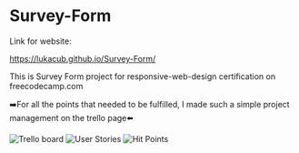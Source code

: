 # Survey-Form

Link for website:

https://lukacub.github.io/Survey-Form/

This is Survey Form project for responsive-web-design certification on freecodecamp.com

➡️For all the points that needed to be fulfilled, I made such a simple project management on the trello page⬅️

![Trello board](https://github.com/LukaCub/Survey-Form/assets/59843425/6f185199-f2d3-4b52-9013-3cb619723286)
![User Stories](https://github.com/LukaCub/Survey-Form/assets/59843425/2688ec97-9262-4c37-9317-6eae5357ab0c)
![Hit Points](https://github.com/LukaCub/Survey-Form/assets/59843425/ac8e631b-5f1c-4dbc-9428-a0af71aa214f)
